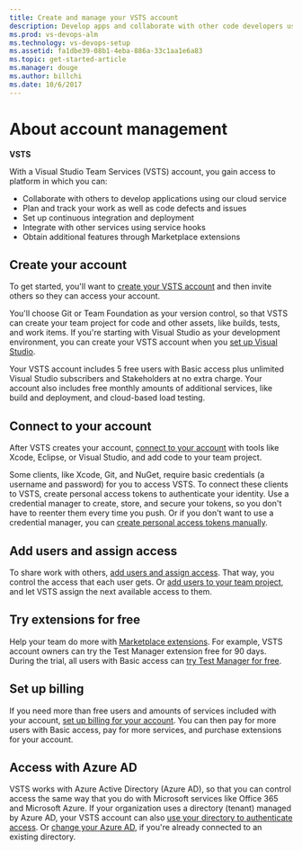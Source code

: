 ```yaml
---
title: Create and manage your VSTS account 
description: Develop apps and collaborate with other code developers using the VSTS integrated cloud service 
ms.prod: vs-devops-alm
ms.technology: vs-devops-setup
ms.assetid: fa1dbe39-08b1-4eba-886a-33c1aa1e6a83
ms.topic: get-started-article
ms.manager: douge
ms.author: billchi
ms.date: 10/6/2017
---
```



# About account management  

**VSTS**

With a Visual Studio Team Services (VSTS) account, you gain access to platform in which you can:
* Collaborate with others to develop applications using our cloud service
* Plan and track your work as well as code defects and issues 
* Set up continuous integration and deployment 
* Integrate with other services using service hooks 
* Obtain additional features through Marketplace extensions   

## Create your account

To get started, you'll want to [create your VSTS account](create-account-msa-or-work-student.md) and then invite others so they can access your account.  

You'll choose Git or Team Foundation as your version control, 
so that VSTS can create your team project for code and other assets, 
like builds, tests, and work items. If you're starting with Visual Studio 
as your development environment, you can create your VSTS account when you 
[set up Visual Studio](set-up-vs.md).

Your VSTS account includes 5 free users 
with Basic access plus unlimited Visual Studio 
subscribers and Stakeholders at no extra charge. 
Your account also includes free monthly amounts 
of additional services, like build and deployment, 
and cloud-based load testing.

## Connect to your account
After VSTS creates your account, 
[connect to your account](../user-guide/connect-team-projects.md) 
with tools like Xcode, Eclipse, or Visual Studio, 
and add code to your team project.

Some clients, like Xcode, Git, and NuGet, require basic credentials 
(a username and password) for you to access VSTS. 
To connect these clients to VSTS, 
create personal access tokens to authenticate your identity. 
Use a credential manager to create, store, and secure your tokens, 
so you don't have to reenter them every time you push. 
Or if you don't want to use a credential manager, you can 
[create personal access tokens manually](use-personal-access-tokens-to-authenticate.md).

## Add users and assign access
To share work with others, 
[add users and assign access](add-account-users-assign-access-levels.md). 
That way, you control the access that each user gets. 
Or [add users to your team project](add-team-members-vs.md), 
and let VSTS assign the next available access to them.

## Try extensions for free
Help your team do more with [Marketplace extensions](https://marketplace.visualstudio.com/). 
For example, VSTS account owners can 
try the Test Manager extension free for 90 days. 
During the trial, all users with Basic access can 
[try Test Manager for free](../billing/try-additional-features-vs.md).

## Set up billing
If you need more than free users and amounts 
of services included with your account, 
[set up billing for your account](../billing/set-up-billing-for-your-account-vs.md).
You can then pay for more users with Basic access, 
pay for more services, and purchase extensions for your account.

## Access with Azure AD
VSTS works with Azure Active Directory (Azure AD), 
so that you can control access the same way that you do 
with Microsoft services like Office 365 and Microsoft Azure. 
If your organization uses a directory (tenant) managed by Azure AD, 
your VSTS account can also 
[use your directory to authenticate access](access-with-azure-ad.md). 
Or [change your Azure AD](change-azure-active-directory-vsts-account.md), 
if you're already connected to an existing directory.
